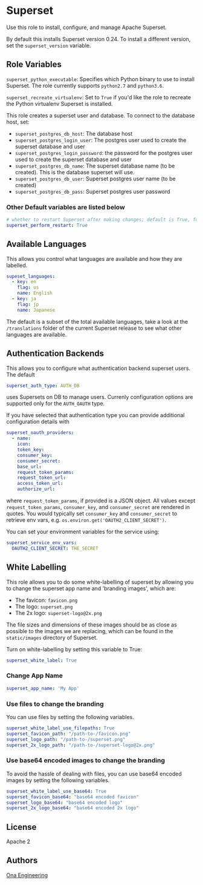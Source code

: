 # Superset

Use this role to install, configure, and manage Apache Superset.

By default this installs Superset version 0.24. To install a different version, set the `superset_version` variable.

## Role Variables

`superset_python_executable`: Specifies which Python binary to use to install Superset. The role currently supports `python2.7` and `python3.6`.

`superset_recreate_virtualenv`: Set to `True` if you'd like the role to recreate the Python virtualenv Superset is installed.

This role creates a superset user and database. To connect to the database host, set:
- `superset_postgres_db_host`: The database host
- `superset_postgres_login_user`: The postgres user used to create the superset database and user
- `superset_postgres_login_password`: the password for the postgres user used to create the superset database and user
- `superset_postgres_db_name`: The superset database name (to be created). This is the database superset will use.
- `superset_postgres_db_user`: Superset postgres user name (to be created)
- `superset_postgres_db_pass`: Superset postgres user password

### Other Default variables are listed below

```yml
# whether to restart Superset after making changes; default is True, for a cluster you may wish to disable
superset_perform_restart: True
```

## Available Languages

This allows you control what languages are available and how they are labelled.

```yml
supeset_languages:
  - key: en
    flag: us
    name: English
  - key: ja
    flag: jp
    name: Japanese
```

The default is a subset of the total available languages, take a look at the `/translations` folder of the
current Superset release to see what other languages are available.

## Authentication Backends

This allows you to configure what authentication backend superset users. The default

```yml
superset_auth_type: AUTH_DB
```

uses Supersets on DB to manage users. Currenly configuration options are supported only for the `AUTH_OAUTH` type.

If you have selected that authentication type you can provide additional configuration details with

```yml
superset_oauth_providers:
  - name:
    icon:
    token_key:
    consumer_key:
    consumer_secret:
    base_url:
    request_token_params:
    request_token_url:
    access_token_url:
    authorize_url:
```

where `request_token_params`, if provided is a JSON object. All values except `request_token_params`, `consumer_key`,
and `consumer_secret` are rendered in quotes. You would typically set `consumer_key` and `consumer_secret` to
retrieve env vars, e.g. `os.environ.get('OAUTH2_CLIENT_SECRET')`.

You can set your environment variables for the service using:

```yml
superset_service_env_vars:
  OAUTH2_CLIENT_SECRET: THE_SECRET
```

## White Labelling

This role allows you to do some white-labelling of superset by allowing you to change the superset app name and 'branding images', which are:

- The favicon: `favicon.png`
- The logo: `superset.png`
- The 2x logo: `superset-logo@2x.png`

The file sizes and dimensions of these images should be as close as possible to the images we are replacing, which can be found in the `static/images` directory of Superset.

Turn on white-labelling by setting this variable to True:

```yml
superset_white_label: True
```

### Change App Name

```yml
superset_app_name: 'My App'
```

### Use files to change the branding

You can use files by setting the following variables.

```yml
superset_white_label_use_filepaths: True
superset_favicon_path: "/path-to-/favicon.png"
superset_logo_path: "/path-to-/superset.png"
superset_2x_logo_path: "/path-to-/superset-logo@2x.png"
```

### Use base64 encoded images to change the branding

To avoid the hassle of dealing with files, you can use base64 encoded images by setting the following variables.

```yml
superset_white_label_use_base64: True
superset_favicon_base64: "base64 encoded favicon"
superset_logo_base64: "base64 encoded logo"
superset_2x_logo_base64: "base64 encoded 2x logo"
```

## License

Apache 2

## Authors

[Ona Engineering](https://ona.io)
